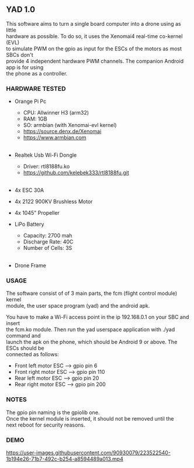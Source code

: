 ## YAD 1.0

This software aims to turn a single board computer into a drone using as little  
hardware as possible. To do so, it uses the Xenomai4 real-time co-kernel (EVL)  
to simulate PWM on the gpio as input for the ESCs of the motors as most SBCs don't  
provide 4 independent hardware PWM channels. The companion Android app is for using  
the phone as a controller.    

### HARDWARE TESTED

- Orange Pi Pc
    - CPU: Allwinner H3 (arm32)
    - RAM: 1GB
    - SO: armbian (with Xenomai-evl kernel)
    - https://source.denx.de/Xenomai
    - https://www.armbian.com
<br></br>

- Realtek Usb Wi-Fi Dongle
    - Driver: rtl8188fu.ko
    - https://github.com/kelebek333/rtl8188fu.git
<br></br>

- 4x ESC 30A  

- 4x 2122 900KV Brushless Motor  

- 4x 1045" Propeller  

- LiPo Battery
    - Capacity: 2700 mah
    - Discharge Rate: 40C
    - Number of Cells: 3S
<br></br>

- Drone Frame

### USAGE

The software consist of of 3 main parts, the fcm (flight control module) kernel  
module, the user space program (yad) and the android apk.  

You have to make a Wi-Fi access point in the ip 192.168.0.1 on your SBC and insert  
the fcm.ko module. Then run the yad userspace application with ./yad command and  
launch the apk on the phone, which should be Android 9 or above. The ESCs should be  
connected as follows:  

- Front left motor ESC --> gpio pin 6
- Front right motor ESC --> gpio pin 110
- Rear left motor ESC --> gpio pin 20
- Rear right motor ESC --> gpio pin 200

### NOTES

The gpio pin naming is the gpiolib one.  
Once the kernel module is inserted, it should not be removed until the  
next reboot for security reasons.  

### DEMO

https://user-images.githubusercontent.com/90930079/223522540-1b194e26-71b7-492c-b254-a8594489a013.mp4
